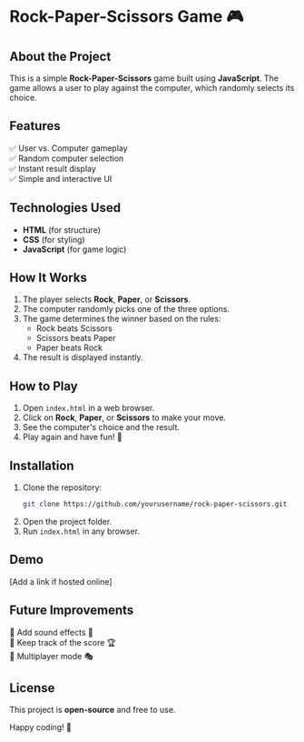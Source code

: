 # Rock-Paper-Scissors Game 🎮  

## About the Project  
This is a simple **Rock-Paper-Scissors** game built using **JavaScript**. The game allows a user to play against the computer, which randomly selects its choice.  

## Features  
✅ User vs. Computer gameplay  
✅ Random computer selection  
✅ Instant result display  
✅ Simple and interactive UI  

## Technologies Used  
- **HTML** (for structure)  
- **CSS** (for styling)  
- **JavaScript** (for game logic)  

## How It Works  
1. The player selects **Rock**, **Paper**, or **Scissors**.  
2. The computer randomly picks one of the three options.  
3. The game determines the winner based on the rules:  
   - Rock beats Scissors  
   - Scissors beats Paper  
   - Paper beats Rock  
4. The result is displayed instantly.  

## How to Play  
1. Open `index.html` in a web browser.  
2. Click on **Rock**, **Paper**, or **Scissors** to make your move.  
3. See the computer's choice and the result.  
4. Play again and have fun! 🎉  

## Installation  
1. Clone the repository:  
   ```bash
   git clone https://github.com/yourusername/rock-paper-scissors.git
   ```  
2. Open the project folder.  
3. Run `index.html` in any browser.  

## Demo  
[Add a link if hosted online]  

## Future Improvements  
🔹 Add sound effects 🎵  
🔹 Keep track of the score 🏆  
🔹 Multiplayer mode 🎭  

## License  
This project is **open-source** and free to use.  

Happy coding! 🚀
